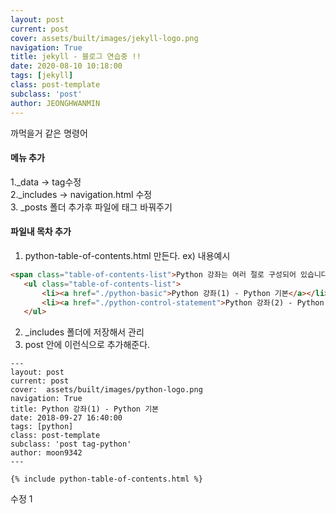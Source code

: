 ```yaml
---
layout: post
current: post
cover: assets/built/images/jekyll-logo.png
navigation: True
title: jekyll - 블로그 연습중 !!
date: 2020-08-10 10:18:00
tags: [jekyll]
class: post-template
subclass: 'post'
author: JEONGHWANMIN
---
```

까먹을거 같은 명령어 

#### 메뉴 추가 
1._data -> tag수정 <br>2._includes -> navigation.html 수정<br>3. _posts 폴더 추가후 파일에 
태그 바꿔주기

#### 파일내 목차 추가 
1. python-table-of-contents.html 만든다.
ex) 내용예시
~~~html
<span class="table-of-contents-list">Python 강좌는 여러 절로 구성되어 있습니다. </span>
   <ul class="table-of-contents-list">
       <li><a href="./python-basic">Python 강좌(1) - Python 기본</a></li>
       <li><a href="./python-control-statement">Python 강좌(2) - Python 제어문</a></li>
   </ul>
~~~
2. _includes 폴더에 저장해서 관리
3. post 안에 이런식으로 추가해준다.
 ~~~
---
layout: post
current: post
cover:  assets/built/images/python-logo.png
navigation: True
title: Python 강좌(1) - Python 기본 
date: 2018-09-27 16:40:00
tags: [python]
class: post-template
subclass: 'post tag-python'
author: moon9342
---

{% include python-table-of-contents.html %}

~~~

수정
1
